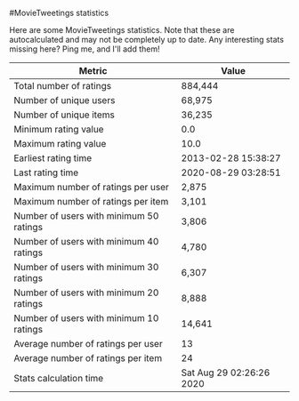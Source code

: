 #MovieTweetings statistics

Here are some MovieTweetings statistics. Note that these are autocalculated and may not be completely up to date. Any interesting stats missing here? Ping me, and I'll add them!

Metric | Value
--- | ---
Total number of ratings                 | 884,444
Number of unique users                  | 68,975
Number of unique items                  | 36,235
Minimum rating value                    | 0.0
Maximum rating value                    | 10.0
Earliest rating time                    | 2013-02-28 15:38:27
Last rating time                        | 2020-08-29 03:28:51
Maximum number of ratings per user      | 2,875
Maximum number of ratings per item      | 3,101
Number of users with minimum 50 ratings | 3,806
Number of users with minimum 40 ratings | 4,780
Number of users with minimum 30 ratings | 6,307
Number of users with minimum 20 ratings | 8,888
Number of users with minimum 10 ratings | 14,641
Average number of ratings per user      | 13
Average number of ratings per item      | 24
Stats calculation time                  | Sat Aug 29 02:26:26 2020


